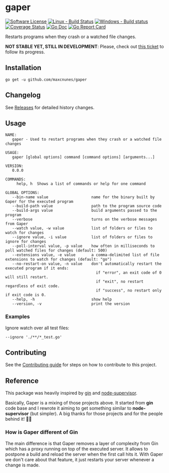 gaper
=====

[![Software License](https://img.shields.io/badge/license-MIT-brightgreen.svg?style=flat-square)](LICENSE.md)
[![Linux - Build Status](https://travis-ci.org/maxcnunes/gaper.svg?branch=master)](https://travis-ci.org/maxcnunes/gaper)
[![Windows - Build status](https://ci.appveyor.com/api/projects/status/e0g00kmxwv44?svg=true)](https://ci.appveyor.com/project/maxcnunes/gaper)
[![Coverage Status](https://codecov.io/gh/maxcnunes/gaper/branch/master/graph/badge.svg)](https://codecov.io/gh/maxcnunes/gaper)
[![Go Doc](https://img.shields.io/badge/godoc-reference-blue.svg?style=flat-square)](http://godoc.org/github.com/maxcnunes/gaper)
[![Go Report Card](https://goreportcard.com/badge/github.com/maxcnunes/gaper)](https://goreportcard.com/report/github.com/maxcnunes/gaper)

Restarts programs when they crash or a watched file changes.

**NOT STABLE YET, STILL IN DEVELOPMENT**: Please, check out [this ticket](https://github.com/maxcnunes/gaper/issues/1) to follow its progress.

## Installation

```
go get -u github.com/maxcnunes/gaper
```

## Changelog

See [Releases](https://github.com/maxcnunes/gaper/releases) for detailed history changes.

## Usage

```
NAME:
   gaper - Used to restart programs when they crash or a watched file changes

USAGE:
   gaper [global options] command [command options] [arguments...]

VERSION:
   0.0.0

COMMANDS:
     help, h  Shows a list of commands or help for one command

GLOBAL OPTIONS:
   --bin-name value                   name for the binary built by Gaper for the executed program
   --build-path value                 path to the program source code
   --build-args value                 build arguments passed to the program
   --verbose                          turns on the verbose messages from Gaper
   --watch value, -w value            list of folders or files to watch for changes
   --ignore value, -i value           list of folders or files to ignore for changes
   --poll-interval value, -p value    how often in milliseconds to poll watched files for changes (default: 500)
   --extensions value, -e value       a comma-delimited list of file extensions to watch for changes (default: "go")
   --no-restart-on value, -n value    don't automatically restart the executed program if it ends:
                                        if "error", an exit code of 0 will still restart.
                                        if "exit", no restart regardless of exit code.
                                        if "success", no restart only if exit code is 0.
   --help, -h                         show help
   --version, -v                      print the version
```

### Examples

Ignore watch over all test files:

```
--ignore './**/*_test.go'
```

## Contributing

See the [Contributing guide](/CONTRIBUTING.md) for steps on how to contribute to this project.

## Reference

This package was heavily inspired by [gin](https://github.com/codegangsta/gin) and [node-supervisor](https://github.com/petruisfan/node-supervisor).

Basically, Gaper is a mixing of those projects above. It started from **gin** code base and I rewrote it aiming to get
something similar to **node-supervisor** (but simpler). A big thanks for those projects and for the people behind it!
:clap::clap:

### How is Gaper different of Gin

The main difference is that Gaper removes a layer of complexity from Gin which has a proxy running on top of 
the executed server. It allows to postpone a build and reload the server when the first call hits it. With Gaper 
we don't care about that feature, it just restarts your server whenever a change is made.
